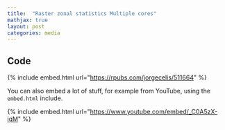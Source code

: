 ```yaml
---
title:  "Raster zonal statistics Multiple cores"
mathjax: true
layout: post
categories: media
---
```


## Code

{% include embed.html url="https://rpubs.com/jorgecelis/511664" %}


You can also embed a lot of stuff, for example from YouTube, using the `embed.html` include.

{% include embed.html url="https://www.youtube.com/embed/_C0A5zX-iqM" %}

